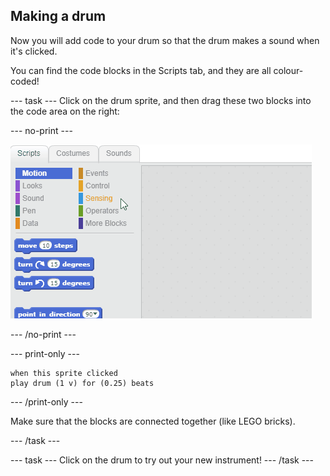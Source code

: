 ## Making a drum

Now you will add code to your drum so that the drum makes a sound when it's clicked.

You can find the code blocks in the Scripts tab, and they are all colour-coded!

--- task ---
Click on the drum sprite, and then drag these two blocks into the code area on the right:

--- no-print ---

![screenshot](images/connect-block.gif)

--- /no-print ---

--- print-only ---

```blocks
when this sprite clicked
play drum (1 v) for (0.25) beats
```
--- /print-only ---

Make sure that the blocks are connected together (like LEGO bricks).

--- /task ---

--- task ---
Click on the drum to try out your new instrument!
--- /task ---
